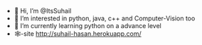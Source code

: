 - 👋 Hi, I’m @ItsSuhail
- 👀 I’m interested in python, java, c++ and Computer-Vision too
- 🌱 I’m currently learning python on a advance level
- 🕸-site http://suhail-hasan.herokuapp.com/ 
